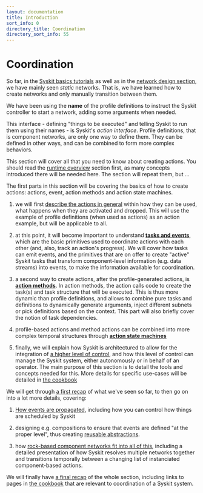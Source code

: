```yaml
---
layout: documentation
title: Introduction
sort_info: 0
directory_title: Coordination
directory_sort_info: 55
---
```


# Coordination

So far, in the [Syskit basics tutorials](../basics) as well as in the
[network design section](../component_networks), we have mainly seen _static_
networks. That is, we have learned how to create networks and only manually
transition between them.

We have been using the **name** of the profile definitions to instruct the
Syskit controller to start a network, adding some arguments when needed.

This interface - defining "things to be executed" and telling Syskit to run
them using their names - is Syskit's _action interface_. Profile definitions,
that is component networks, are only one way to define them. They can be defined
in other ways, and can be combined to form more complex behaviors.

This section will cover all that you need to know about creating actions. You
should read the [runtime overview](../runtime_overview/index.html) section
first, as many concepts introduced there will be needed here. The section
will repeat them, but ...

The first parts in this section will be covering the basics of how to create
actions: actions, event, action methods and action state machines.

1. we will first [describe the actions in general](generalities.html) within
   how they can be used, what happens when they are activated and dropped.
   This will use the example of profile definitions (when used as actions) as
   an action example, but will be applicable to all.

2. at this point, it will become important to understand
   [**tasks and events**](tasks_and_events.html),
   which are the basic primitives used to coordinate actions with each other
   (and, also, track an action's progress). We will cover how tasks can emit
   events, and the primitives that are on offer to create "active" Syskit
   tasks that transform component-level information (e.g. data streams) into
   events, to make the information available for coordination.

4. a second way to create actions, after the profile-generated actions, is
   [**action methods**](action_methods.html). In action methods, the action
   calls code to create the task(s) and task structure that will be executed.
   This is thus more dynamic than profile definitions, and allows to combine pure
   tasks and definitions to dynamically generate arguments, inject different
   subnets or pick definitions based on the context. This part will also
   briefly cover the notion of task dependencies.

3. profile-based actions and method actions can be combined into more complex
   temporal structures through [**action state machines**](action_state_machines.html)

5. finally, we will explain how Syskit is architectured to allow for the integration
   of [a higher level of control](higher_level_control.html), and how this
   level of control can manage the Syskit system, either autonomously or in
   behalf of an operator. The main purpose of this section is to detail the
   tools and concepts needed for this. More details for specific use-cases
   will be detailed in [the cookbook](../cookbook)

We will get through [a first recap](first_recap.html) of what we've seen so
far, to then go on into a lot more details, covering:

1. [How events are propagated](event_scheduling.html), including how you can
   control how things are scheduled by Syskit

2. designing e.g. compositions to ensure that events are defined "at the
   proper level", thus creating [reusable abstractions](creating_abstractions.html).

3. how [rock-based component networks fit into all of this](component_networks.html),
   including a detailed presentation of how Syskit resolves multiple networks
   together and transitions temporally between a changing list of
   instanciated component-based actions.

We will finally have [a final recap](final_recap.html) of the whole section, including
links to pages in [the cookbook](../cookbook) that are relevant to
coordination of a Syskit system.
